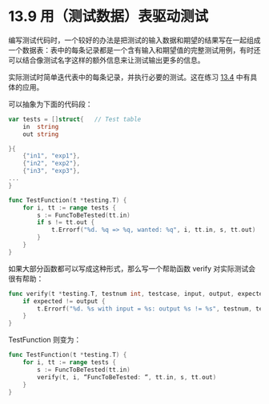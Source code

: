 # 13.9 用（测试数据）表驱动测试

编写测试代码时，一个较好的办法是把测试的输入数据和期望的结果写在一起组成一个数据表：表中的每条记录都是一个含有输入和期望值的完整测试用例，有时还可以结合像测试名字这样的额外信息来让测试输出更多的信息。

实际测试时简单迭代表中的每条记录，并执行必要的测试。这在练习 [13.4](exercises/chapter_13/string_reverse_test.go) 中有具体的应用。

可以抽象为下面的代码段：

```go
var tests = []struct{ 	// Test table
	in  string
	out string

}{
	{"in1", "exp1"},
	{"in2", "exp2"},
	{"in3", "exp3"},
...
}

func TestFunction(t *testing.T) {
	for i, tt := range tests {
		s := FuncToBeTested(tt.in)
		if s != tt.out {
			t.Errorf("%d. %q => %q, wanted: %q", i, tt.in, s, tt.out)
		}
	}
}
```

如果大部分函数都可以写成这种形式，那么写一个帮助函数 verify 对实际测试会很有帮助：

```go
func verify(t *testing.T, testnum int, testcase, input, output, expected string) {
	if expected != output {
		t.Errorf("%d. %s with input = %s: output %s != %s", testnum, testcase, input, output, expected)
	}
}
```

TestFunction 则变为：

```go
func TestFunction(t *testing.T) {
	for i, tt := range tests {
		s := FuncToBeTested(tt.in)
		verify(t, i, “FuncToBeTested: “, tt.in, s, tt.out)
	}
}
```

